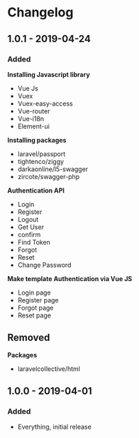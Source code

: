 # Changelog

## 1.0.1 - 2019-04-24

### Added

**Installing Javascript library**
- Vue Js
- Vuex
- Vuex-easy-access
- Vue-router
- Vue-i18n
- Element-ui

**Installing packages**
- laravel/passport
- tightenco/ziggy
- darkaonline/l5-swagger
- zircote/swagger-php

**Authentication API**
- Login
- Register
- Logout
- Get User
- confirm
- Find Token
- Forgot
- Reset
- Change Password

**Make template Authentication via Vue JS**
- Login page
- Register page
- Forgot page
- Reset page

## Removed

**Packages**
- laravelcollective/html

## 1.0.0 - 2019-04-01

### Added
- Everything, initial release